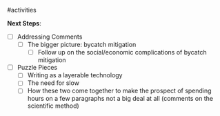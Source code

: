 #activities 

**Next Steps**:

- [ ] Addressing Comments
	- [ ] The bigger picture: bycatch mitigation
		- [ ] Follow up on the social/economic complications of bycatch mitigation
- [ ] Puzzle Pieces
	- [ ] Writing as a layerable technology 
	- [ ] The need for slow
	- [ ] How these two come together to make the prospect of spending hours on a few paragraphs not a big deal at all (comments on the scientific method)